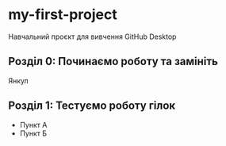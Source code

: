 # my-first-project
Навчальний проєкт для вивчення GitHub Desktop
## Розділ 0: Починаємо роботу та замініть
Янкул
## Розділ 1: Тестуємо роботу гілок 
*   Пункт А
*   Пункт Б

